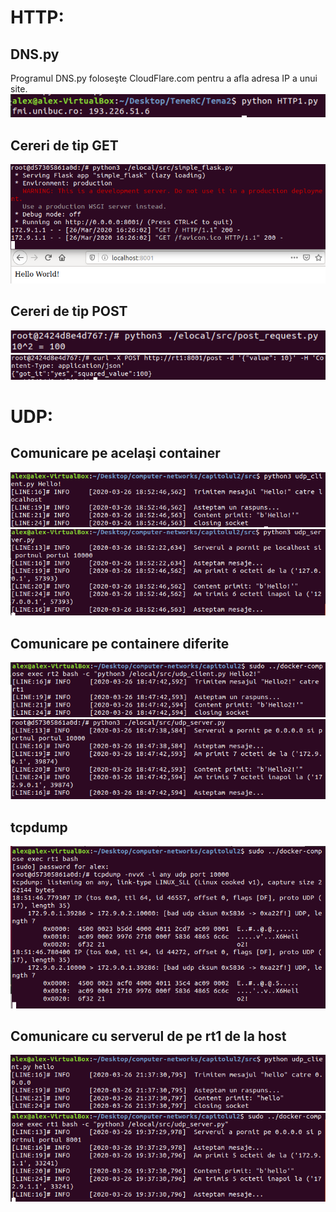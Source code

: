 # HTTP:
## DNS.py
Programul DNS.py foloseşte CloudFlare.com pentru a afla adresa IP a unui site.
![](http/http1console.PNG)

## Cereri de tip **GET**
![](http/http2console.PNG)

## Cereri de tip **POST**
![](http/http3console2.PNG)
![](http/http3console.PNG)

# UDP:
## Comunicare pe acelaşi container
![](udp/udp1consoleclient.PNG)
![](udp/udp1console.PNG)

## Comunicare pe containere diferite
![](udp/udp2345consoleclient.PNG)
![](udp/udp2345consoleserver.PNG)

## tcpdump
![](udp/udp6console.PNG)

## Comunicare cu serverul de pe rt1 de la host
![](udp/udp7consoleclient.PNG)
![](udp/udp7consoleserver.PNG)
